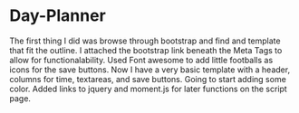 # Day-Planner

The first thing I did was browse through bootstrap and find and template that fit the outline.
I attached the bootstrap link beneath the Meta Tags to allow for functionalability.
Used Font awesome to add little footballs as icons for the save buttons. 
Now I have a very basic template with a header, columns for time, textareas, and save buttons.
Going to start adding some color.
Added links to jquery and moment.js for later functions on the script page.


